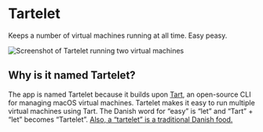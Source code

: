 # Tartelet

Keeps a number of virtual machines running at all time. Easy peasy.

![Screenshot of Tartelet running two virtual machines](screenshot.png)

## Why is it named Tartelet?

The app is named Tartelet because it builds upon [Tart](https://tart.run), an open-source CLI for managing macOS virtual machines.
Tartelet makes it easy to run multiple virtual machines using Tart. The Danish word for “easy” is “let” and “Tart” + “let” becomes “Tartelet”.
[Also, a “tartelet” is a traditional Danish food.](https://www.valdemarsro.dk/tarteletter-hoens-asparges/)
